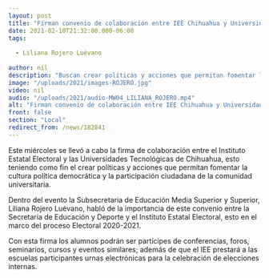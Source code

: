```yaml
---
layout: post
title: "Firman convenio de colaboración entre IEE Chihuahua y Universidades"
date: 2021-02-10T21:32:00.000-06:00
tags:
  
  - Liliana Rojero Luévano
  
author: nil
description: "Buscan crear políticas y acciones que permitan fomentar la cultura política democrática y la participación ciudadana de la comunidad universitaria."
image: "/uploads/2021/images-ROJERO.jpg"
video: nil
audio: "/uploads/2021/audio-MW04_LILIANA_ROJERO.mp4"
alt: "Firman convenio de colaboración entre IEE Chihuahua y Universidades"
front: false
section: "Local"
redirect_from: /news/182841
---
```


Este miércoles se llevó a cabo la firma de colaboración entre el Instituto Estatal Electoral y las Universidades Tecnológicas de Chihuahua, esto teniendo como fin el crear políticas y acciones que permitan fomentar la cultura política democrática y la participación ciudadana de la comunidad universitaria.
 
Dentro del evento la Subsecretaria de Educación Media Superior y Superior, Liliana Rojero Luévano, habló de la importancia de este convenio entre la Secretaría de Educación y Deporte y el Instituto Estatal Electoral, esto en el marco del proceso Electoral 2020-2021.

Con esta firma los alumnos podrán ser partícipes de conferencias, foros, seminarios, cursos y eventos similares; además de que el IEE prestará a las escuelas participantes urnas electrónicas para la celebración de elecciones internas.